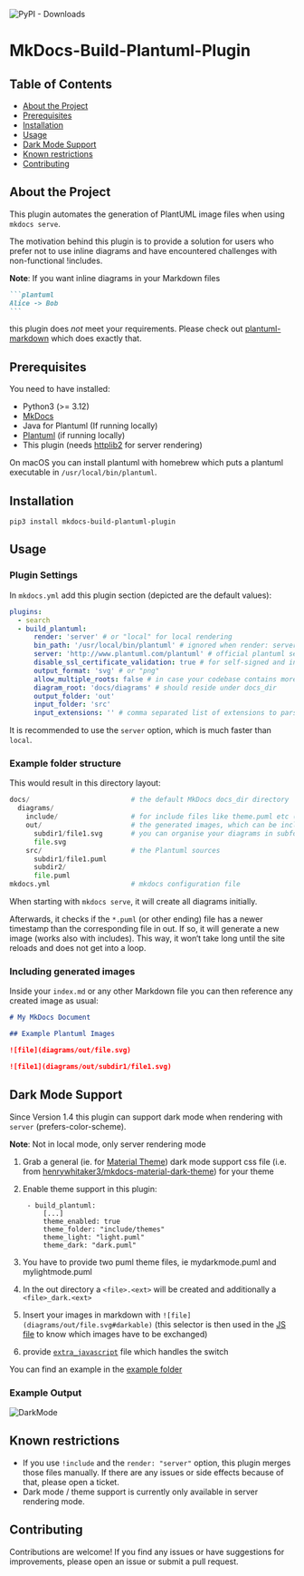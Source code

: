 ![PyPI - Downloads](https://img.shields.io/pypi/dm/mkdocs-build-plantuml-plugin)

# MkDocs-Build-Plantuml-Plugin

## Table of Contents

- [About the Project](#about-the-project)
- [Prerequisites](#prerequisites)
- [Installation](#installation)
- [Usage](#usage)
- [Dark Mode Support](#dark-mode-support)
- [Known restrictions](#known-restrictions)
- [Contributing](#contributing)

## About the Project

This plugin automates the generation of PlantUML image files when using `mkdocs serve`.

The motivation behind this plugin is to provide a solution for users who prefer not to use inline diagrams and have encountered challenges with non-functional !includes.

**Note**: If you want inline diagrams in your Markdown files

````markdown
```plantuml
Alice -> Bob
```
````

this plugin does _not_ meet your requirements. Please check out [plantuml-markdown](https://github.com/mikitex70/plantuml-markdown) which does exactly that.

## Prerequisites

You need to have installed:

- Python3 (>= 3.12)
- [MkDocs](https://www.mkdocs.org)
- Java for Plantuml (If running locally)
- [Plantuml](https://plantuml.com) (if running locally)
- This plugin (needs [httplib2](https://pypi.org/project/httplib2/) for server rendering)

On macOS you can install plantuml with homebrew which puts a plantuml executable in `/usr/local/bin/plantuml`.

## Installation

```shell
pip3 install mkdocs-build-plantuml-plugin
```

## Usage

### Plugin Settings

In `mkdocs.yml` add this plugin section (depicted are the default values):

```yaml
plugins:
  - search
  - build_plantuml:
      render: 'server' # or "local" for local rendering
      bin_path: '/usr/local/bin/plantuml' # ignored when render: server
      server: 'http://www.plantuml.com/plantuml' # official plantuml server
      disable_ssl_certificate_validation: true # for self-signed and invalid certs
      output_format: 'svg' # or "png"
      allow_multiple_roots: false # in case your codebase contains more locations for diagrams (all ending in diagram_root)
      diagram_root: 'docs/diagrams' # should reside under docs_dir
      output_folder: 'out'
      input_folder: 'src'
      input_extensions: '' # comma separated list of extensions to parse, by default every file is parsed
```

It is recommended to use the `server` option, which is much faster than `local`.

### Example folder structure

This would result in this directory layout:

```python
docs/                         # the default MkDocs docs_dir directory
  diagrams/
    include/                  # for include files like theme.puml etc (optional, won't be generated)
    out/                      # the generated images, which can be included in your md files
      subdir1/file1.svg       # you can organise your diagrams in subfolders, see below
      file.svg
    src/                      # the Plantuml sources
      subdir1/file1.puml
      subdir2/
      file.puml
mkdocs.yml                    # mkdocs configuration file

```

When starting with `mkdocs serve`, it will create all diagrams initially.

Afterwards, it checks if the `*.puml` (or other ending) file has a newer timestamp than the corresponding file in out. If so, it will generate a new image (works also with includes). This way, it won‘t take long until the site reloads and does not get into a loop.

### Including generated images

Inside your `index.md` or any other Markdown file you can then reference any created image as usual:

```markdown
# My MkDocs Document

## Example Plantuml Images

![file](diagrams/out/file.svg)

![file1](diagrams/out/subdir1/file1.svg)
```

## Dark Mode Support

Since Version 1.4 this plugin can support dark mode when rendering with `server` (prefers-color-scheme).

**Note**: Not in local mode, only server rendering mode

1. Grab a general (ie. for [Material Theme](https://squidfunk.github.io/mkdocs-material/)) dark mode support css file (i.e. from [henrywhitaker3/mkdocs-material-dark-theme](https://github.com/henrywhitaker3/mkdocs-material-dark-theme)) for your theme
1. Enable theme support in this plugin:

        - build_plantuml:
            [...]
            theme_enabled: true
            theme_folder: "include/themes"
            theme_light: "light.puml"
            theme_dark: "dark.puml"

1. You have to provide two puml theme files, ie mydarkmode.puml and mylightmode.puml
1. In the out directory a `<file>.<ext>` will be created and additionally a `<file>_dark.<ext>`
1. Insert your images in markdown with `![file](diagrams/out/file.svg#darkable)` (this selector is then used in the [JS file](example/docs/javascript/images_dark.js) to know which images have to be exchanged)
1. provide [`extra_javascript`](./example/docs/javascript/images_dark.js) file which handles the switch

You can find an example in the [example folder](./example/)

### Example Output

![DarkMode](./switch_dark_mode.gif)

## Known restrictions

- If you use `!include` and the `render: "server"` option, this plugin merges those files manually. If there are any issues or side effects because of that, please open a ticket.
- Dark mode / theme support is currently only available in server rendering mode.

## Contributing

Contributions are welcome! If you find any issues or have suggestions for improvements, please open an issue or submit a pull request.
